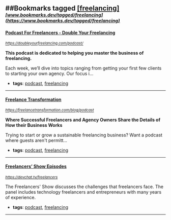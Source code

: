 ##Bookmarks tagged [[freelancing]](https://www.bookmarks.dev?q=[freelancing])
_<sup><sup>[www.bookmarks.dev/tagged/freelancing](https://www.bookmarks.dev/tagged/freelancing)</sup></sup>_
---
#### [Podcast For Freelancers - Double Your Freelancing](https://doubleyourfreelancing.com/podcast/)
_<sup>https://doubleyourfreelancing.com/podcast/</sup>_

**This podcast is dedicated to helping you master the business of freelancing.**

Each week, we’ll dive into topics ranging from getting your first few clients to starting your own agency. Our focus i...
* **tags**: [podcast](../tagged/podcast.md), [freelancing](../tagged/freelancing.md)
---
#### [Freelance Transformation](https://freelancetransformation.com/blog/podcast)
_<sup>https://freelancetransformation.com/blog/podcast</sup>_

**Where Successful Freelancers and Agency Owners Share the Details of How their Business Works**

Trying to start or grow a sustainable freelancing business? Want a podcast where guests aren't permitt...
* **tags**: [podcast](../tagged/podcast.md), [freelancing](../tagged/freelancing.md)
---
#### [Freelancers’ Show Episodes](https://devchat.tv/freelancers)
_<sup>https://devchat.tv/freelancers</sup>_

The Freelancers' Show discusses the challenges that freelancers face. The panel includes technology freelancers and entrepreneurs with many years of experience.
* **tags**: [podcast](../tagged/podcast.md), [freelancing](../tagged/freelancing.md)
---
